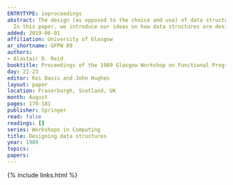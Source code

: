 ```yaml
---
ENTRYTYPE: inproceedings
abstract: The design (as opposed to the choice and use) of data structures has been the subject of relatively little study in the context of formal methods.
  In this paper, we introduce our ideas on how data structures are designed.
added: 2019-06-01
affiliation: University of Glasgow
ar_shortname: GFPW 89
authors:
- Alastair D. Reid
booktitle: Proceedings of the 1989 Glasgow Workshop on Functional Programming
day: 21-23
editor: Kei Davis and John Hughes
layout: paper
location: Fraserburgh, Scotland, UK
month: August
pages: 170-181
publisher: Springer
read: false
readings: []
series: Workshops in Computing
title: Designing data structures
year: 1989
topics:
papers:
---
```


{% include links.html %}
